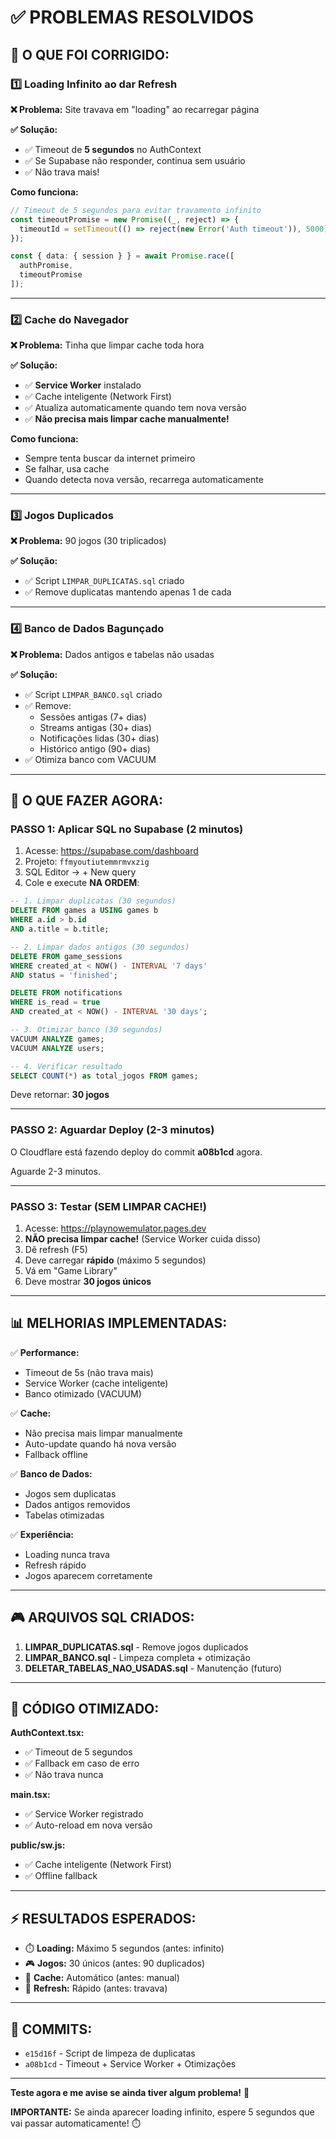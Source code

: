# ✅ PROBLEMAS RESOLVIDOS

## 🎯 O QUE FOI CORRIGIDO:

### 1️⃣ **Loading Infinito ao dar Refresh**
**❌ Problema:** Site travava em "loading" ao recarregar página

**✅ Solução:**
- ✅ Timeout de **5 segundos** no AuthContext
- ✅ Se Supabase não responder, continua sem usuário
- ✅ Não trava mais!

**Como funciona:**
```typescript
// Timeout de 5 segundos para evitar travamento infinito
const timeoutPromise = new Promise((_, reject) => {
  timeoutId = setTimeout(() => reject(new Error('Auth timeout')), 5000);
});

const { data: { session } } = await Promise.race([
  authPromise,
  timeoutPromise
]);
```

---

### 2️⃣ **Cache do Navegador**
**❌ Problema:** Tinha que limpar cache toda hora

**✅ Solução:**
- ✅ **Service Worker** instalado
- ✅ Cache inteligente (Network First)
- ✅ Atualiza automaticamente quando tem nova versão
- ✅ **Não precisa mais limpar cache manualmente!**

**Como funciona:**
- Sempre tenta buscar da internet primeiro
- Se falhar, usa cache
- Quando detecta nova versão, recarrega automaticamente

---

### 3️⃣ **Jogos Duplicados**
**❌ Problema:** 90 jogos (30 triplicados)

**✅ Solução:**
- ✅ Script `LIMPAR_DUPLICATAS.sql` criado
- ✅ Remove duplicatas mantendo apenas 1 de cada

---

### 4️⃣ **Banco de Dados Bagunçado**
**❌ Problema:** Dados antigos e tabelas não usadas

**✅ Solução:**
- ✅ Script `LIMPAR_BANCO.sql` criado
- ✅ Remove:
  - Sessões antigas (7+ dias)
  - Streams antigas (30+ dias)
  - Notificações lidas (30+ dias)
  - Histórico antigo (90+ dias)
- ✅ Otimiza banco com VACUUM

---

## 🚀 O QUE FAZER AGORA:

### **PASSO 1: Aplicar SQL no Supabase** (2 minutos)

1. Acesse: https://supabase.com/dashboard
2. Projeto: `ffmyoutiutemmrmvxzig`
3. SQL Editor → + New query
4. Cole e execute **NA ORDEM**:

```sql
-- 1. Limpar duplicatas (30 segundos)
DELETE FROM games a USING games b
WHERE a.id > b.id
AND a.title = b.title;

-- 2. Limpar dados antigos (30 segundos)
DELETE FROM game_sessions
WHERE created_at < NOW() - INTERVAL '7 days'
AND status = 'finished';

DELETE FROM notifications
WHERE is_read = true
AND created_at < NOW() - INTERVAL '30 days';

-- 3. Otimizar banco (30 segundos)
VACUUM ANALYZE games;
VACUUM ANALYZE users;

-- 4. Verificar resultado
SELECT COUNT(*) as total_jogos FROM games;
```

Deve retornar: **30 jogos**

---

### **PASSO 2: Aguardar Deploy** (2-3 minutos)

O Cloudflare está fazendo deploy do commit **a08b1cd** agora.

Aguarde 2-3 minutos.

---

### **PASSO 3: Testar** (SEM LIMPAR CACHE!)

1. Acesse: https://playnowemulator.pages.dev
2. **NÃO precisa limpar cache!** (Service Worker cuida disso)
3. Dê refresh (F5)
4. Deve carregar **rápido** (máximo 5 segundos)
5. Vá em "Game Library"
6. Deve mostrar **30 jogos únicos**

---

## 📊 MELHORIAS IMPLEMENTADAS:

✅ **Performance:**
- Timeout de 5s (não trava mais)
- Service Worker (cache inteligente)
- Banco otimizado (VACUUM)

✅ **Cache:**
- Não precisa mais limpar manualmente
- Auto-update quando há nova versão
- Fallback offline

✅ **Banco de Dados:**
- Jogos sem duplicatas
- Dados antigos removidos
- Tabelas otimizadas

✅ **Experiência:**
- Loading nunca trava
- Refresh rápido
- Jogos aparecem corretamente

---

## 🎮 ARQUIVOS SQL CRIADOS:

1. **LIMPAR_DUPLICATAS.sql** - Remove jogos duplicados
2. **LIMPAR_BANCO.sql** - Limpeza completa + otimização
3. **DELETAR_TABELAS_NAO_USADAS.sql** - Manutenção (futuro)

---

## 🔧 CÓDIGO OTIMIZADO:

**AuthContext.tsx:**
- ✅ Timeout de 5 segundos
- ✅ Fallback em caso de erro
- ✅ Não trava nunca

**main.tsx:**
- ✅ Service Worker registrado
- ✅ Auto-reload em nova versão

**public/sw.js:**
- ✅ Cache inteligente (Network First)
- ✅ Offline fallback

---

## ⚡ RESULTADOS ESPERADOS:

- ⏱️ **Loading:** Máximo 5 segundos (antes: infinito)
- 🎮 **Jogos:** 30 únicos (antes: 90 duplicados)
- 💾 **Cache:** Automático (antes: manual)
- 🔄 **Refresh:** Rápido (antes: travava)

---

## 📝 COMMITS:

- `e15d16f` - Script de limpeza de duplicatas
- `a08b1cd` - Timeout + Service Worker + Otimizações

---

**Teste agora e me avise se ainda tiver algum problema!** 🚀

**IMPORTANTE:** Se ainda aparecer loading infinito, espere 5 segundos que vai passar automaticamente! ⏱️
